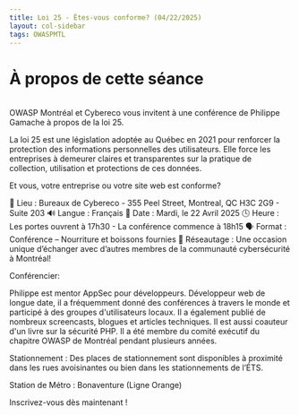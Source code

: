 ```yaml
---
title: Loi 25 - Êtes-vous conforme? (04/22/2025)
layout: col-sidebar
tags: OWASPMTL
---
```


# À propos de cette séance

<br>
OWASP Montréal et Cybereco vous invitent à une conférence de Philippe Gamache à propos de la loi 25.

La loi 25 est une législation adoptée au Québec en 2021 pour renforcer la protection des informations personnelles des utilisateurs. Elle force les entreprises à demeurer claires et transparentes sur la pratique de collection, utilisation et protections de ces données.

Et vous, votre entreprise ou votre site web est conforme?

📍 Lieu : Bureaux de Cybereco - 355 Peel Street, Montreal, QC H3C 2G9 - Suite 203
🔊 Langue : Français
📅 Date : Mardi, le 22 Avril 2025
🕓 Heure : Les portes ouvrent à 17h30 - La conférence commence à 18h15
🗣️ Format : Conférence – Nourriture et boissons fournies
🤝 Réseautage : Une occasion unique d’échanger avec d’autres membres de la communauté cybersécurité à Montréal!

Conférencier:

Philippe est mentor AppSec pour développeurs. Développeur web de longue date, il a fréquemment donné des conférences à travers le monde et participé à des groupes d'utilisateurs locaux. Il a également publié de nombreux screencasts, blogues et articles techniques. Il est aussi coauteur d'un livre sur la sécurité PHP. Il a été membre du comité exécutif du chapitre OWASP de Montréal pendant plusieurs années.

Stationnement : Des places de stationnement sont disponibles à proximité dans les rues avoisinantes ou bien dans les stationnements de l’ÉTS.

Station de Métro : Bonaventure (Ligne Orange)

Inscrivez-vous dès maintenant !
